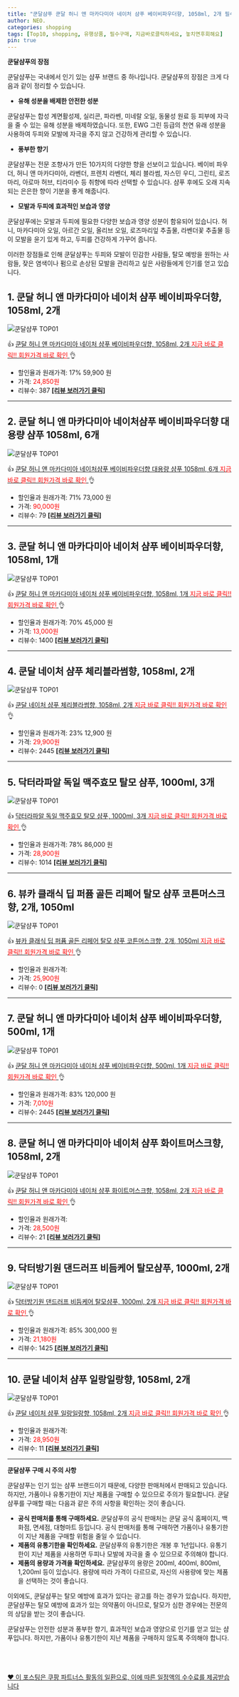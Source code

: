 ```yaml
---
title: "쿤달샴푸 쿤달 허니 앤 마카다미아 네이처 샴푸 베이비파우더향, 1058ml, 2개 필수 필요 추천 제품 비교 최저 가격 비교 장점 구매 후기 구매평"
author: NEO.
categories: shopping
tags: [Top10, shopping, 유행상품, 필수구매, 지금바로클릭하세요, 놓치면후회해요]
pin: true
---
```

**쿤달샴푸의 장점**

쿤달샴푸는 국내에서 인기 있는 샴푸 브랜드 중 하나입니다. 쿤달샴푸의 장점은 크게 다음과 같이 정리할 수 있습니다.

* **유해 성분을 배제한 안전한 성분**

쿤달샴푸는 합성 계면활성제, 실리콘, 파라벤, 미네랄 오일, 동물성 원료 등 피부에 자극을 줄 수 있는 유해 성분을 배제하였습니다. 또한, EWG 그린 등급의 천연 유래 성분을 사용하여 두피와 모발에 자극을 주지 않고 건강하게 관리할 수 있습니다.

* **풍부한 향기**

쿤달샴푸는 전문 조향사가 만든 10가지의 다양한 향을 선보이고 있습니다. 베이비 파우더, 허니 앤 마카다미아, 라벤더, 프렌치 라벤더, 체리 블라썸, 자스민 우디, 그린티, 로즈마리, 아로마 허브, 티라미수 등 취향에 따라 선택할 수 있습니다. 샴푸 후에도 오래 지속되는 은은한 향이 기분을 좋게 해줍니다.

* **모발과 두피에 효과적인 보습과 영양**

쿤달샴푸에는 모발과 두피에 필요한 다양한 보습과 영양 성분이 함유되어 있습니다. 허니, 마카다미아 오일, 아르간 오일, 올리브 오일, 로즈마리잎 추출물, 라벤더꽃 추출물 등이 모발을 윤기 있게 하고, 두피를 건강하게 가꾸어 줍니다.

이러한 장점들로 인해 쿤달샴푸는 두피와 모발이 민감한 사람들, 탈모 예방을 원하는 사람들, 잦은 염색이나 펌으로 손상된 모발을 관리하고 싶은 사람들에게 인기를 얻고 있습니다.

   

## 1. 쿤달 허니 앤 마카다미아 네이처 샴푸 베이비파우더향, 1058ml, 2개

![쿤달샴푸 TOP01](https://thumbnail8.coupangcdn.com/thumbnails/remote/490x490ex/image/retail/images/967571812334636-6c4ec601-35cd-4bab-b001-17be6bb4bf31.jpg)


👍 [쿤달 허니 앤 마카다미아 네이처 샴푸 베이비파우더향, 1058ml, 2개 <font color=red> 지금 바로 클릭!! 회원가격 바로 확인 </font> ](https://link.coupang.com/re/AFFSDP?lptag=AF3617701&subid=GithubCoopas&pageKey=266241223&traceid=V0-153&itemId=7529248159&vendorItemId=5285801313) 👌 


- 할인율과 원래가격: 17%  59,900   원
- 가격: <span style='color:red'>24,850원</span>
- 리뷰수: 387  [**[리뷰 보러가기 클릭]**](https://link.coupang.com/re/AFFSDP?lptag=AF3617701&subid=GithubCoopas&pageKey=266241223&traceid=V0-153&itemId=7529248159&vendorItemId=5285801313)

---


   

## 2. 쿤달 허니 앤 마카다미아 네이처샴푸 베이비파우더향 대용량 샴푸 1058ml, 6개

![쿤달샴푸 TOP01](https://thumbnail7.coupangcdn.com/thumbnails/remote/490x490ex/image/vendor_inventory/78ca/30230333496eea26ecd51b5f464efad5999b734a87a58e10e3fd2dd0cc51.jpg)


👍 [쿤달 허니 앤 마카다미아 네이처샴푸 베이비파우더향 대용량 샴푸 1058ml, 6개 <font color=red> 지금 바로 클릭!! 회원가격 바로 확인 </font> ](https://link.coupang.com/re/AFFSDP?lptag=AF3617701&subid=GithubCoopas&pageKey=7652743545&traceid=V0-153&itemId=20578730761&vendorItemId=87653907783) 👌 


- 할인율과 원래가격: 71%  73,000   원
- 가격: <span style='color:red'>90,000원</span>
- 리뷰수: 79  [**[리뷰 보러가기 클릭]**](https://link.coupang.com/re/AFFSDP?lptag=AF3617701&subid=GithubCoopas&pageKey=7652743545&traceid=V0-153&itemId=20578730761&vendorItemId=87653907783)

---


   

## 3. 쿤달 허니 앤 마카다미아 네이처 샴푸 베이비파우더향, 1058ml, 1개

![쿤달샴푸 TOP01](https://thumbnail8.coupangcdn.com/thumbnails/remote/490x490ex/image/retail/images/2543458137165625-ce902d45-d110-4e0c-bb25-1f3b0d5012c9.jpg)


👍 [쿤달 허니 앤 마카다미아 네이처 샴푸 베이비파우더향, 1058ml, 1개 <font color=red> 지금 바로 클릭!! 회원가격 바로 확인 </font> ](https://link.coupang.com/re/AFFSDP?lptag=AF3617701&subid=GithubCoopas&pageKey=266241223&traceid=V0-153&itemId=7529162796&vendorItemId=4899585792) 👌 


- 할인율과 원래가격: 70%  45,000   원
- 가격: <span style='color:red'>13,000원</span>
- 리뷰수: 1400  [**[리뷰 보러가기 클릭]**](https://link.coupang.com/re/AFFSDP?lptag=AF3617701&subid=GithubCoopas&pageKey=266241223&traceid=V0-153&itemId=7529162796&vendorItemId=4899585792)

---


   

## 4. 쿤달 네이처 샴푸 체리블라썸향, 1058ml, 2개

![쿤달샴푸 TOP01](https://thumbnail10.coupangcdn.com/thumbnails/remote/490x490ex/image/retail/images/90603530845018-b60dd3e5-6461-40ff-bfc8-a5f78acd3a3c.jpg)


👍 [쿤달 네이처 샴푸 체리블라썸향, 1058ml, 2개 <font color=red> 지금 바로 클릭!! 회원가격 바로 확인 </font> ](https://link.coupang.com/re/AFFSDP?lptag=AF3617701&subid=GithubCoopas&pageKey=10349038&traceid=V0-153&itemId=916238694&vendorItemId=5285801561) 👌 


- 할인율과 원래가격: 23%  12,900   원
- 가격: <span style='color:red'>29,900원</span>
- 리뷰수: 2445  [**[리뷰 보러가기 클릭]**](https://link.coupang.com/re/AFFSDP?lptag=AF3617701&subid=GithubCoopas&pageKey=10349038&traceid=V0-153&itemId=916238694&vendorItemId=5285801561)

---


   

## 5. 닥터라파알 독일 맥주효모 탈모 샴푸, 1000ml, 3개

![쿤달샴푸 TOP01](https://thumbnail9.coupangcdn.com/thumbnails/remote/490x490ex/image/vendor_inventory/c8ee/c8417580157a743bbeb15ad2615be6fa00ecb94ec8ccecf00adab55efb25.jpg)


👍 [닥터라파알 독일 맥주효모 탈모 샴푸, 1000ml, 3개 <font color=red> 지금 바로 클릭!! 회원가격 바로 확인 </font> ](https://link.coupang.com/re/AFFSDP?lptag=AF3617701&subid=GithubCoopas&pageKey=6470528542&traceid=V0-153&itemId=19426595716&vendorItemId=86277390200) 👌 


- 할인율과 원래가격: 78%  86,000   원
- 가격: <span style='color:red'>28,900원</span>
- 리뷰수: 1014  [**[리뷰 보러가기 클릭]**](https://link.coupang.com/re/AFFSDP?lptag=AF3617701&subid=GithubCoopas&pageKey=6470528542&traceid=V0-153&itemId=19426595716&vendorItemId=86277390200)

---


   

## 6. 뷰카 클래식 딥 퍼퓸 골든 리페어 탈모 샴푸 코튼머스크향, 2개, 1050ml

![쿤달샴푸 TOP01](https://thumbnail6.coupangcdn.com/thumbnails/remote/490x490ex/image/retail/images/4577121812200648-8c0ee650-8243-4c98-8968-7f65ec8055dc.jpg)


👍 [뷰카 클래식 딥 퍼퓸 골든 리페어 탈모 샴푸 코튼머스크향, 2개, 1050ml <font color=red> 지금 바로 클릭!! 회원가격 바로 확인 </font> ](https://link.coupang.com/re/AFFSDP?lptag=AF3617701&subid=GithubCoopas&pageKey=7492913557&traceid=V0-153&itemId=19596534042&vendorItemId=86703791008) 👌 


- 할인율과 원래가격: 
- 가격: <span style='color:red'>25,900원</span>
- 리뷰수: 0  [**[리뷰 보러가기 클릭]**](https://link.coupang.com/re/AFFSDP?lptag=AF3617701&subid=GithubCoopas&pageKey=7492913557&traceid=V0-153&itemId=19596534042&vendorItemId=86703791008)

---


   

## 7. 쿤달 허니 앤 마카다미아 네이처 샴푸 베이비파우더향, 500ml, 1개

![쿤달샴푸 TOP01](https://thumbnail9.coupangcdn.com/thumbnails/remote/490x490ex/image/retail/images/674336845547127-e4a4160d-0b20-4946-9cfa-15210e6d1a3a.jpg)


👍 [쿤달 허니 앤 마카다미아 네이처 샴푸 베이비파우더향, 500ml, 1개 <font color=red> 지금 바로 클릭!! 회원가격 바로 확인 </font> ](https://link.coupang.com/re/AFFSDP?lptag=AF3617701&subid=GithubCoopas&pageKey=266241223&traceid=V0-153&itemId=7529274410&vendorItemId=3070574242) 👌 


- 할인율과 원래가격: 83%  120,000   원
- 가격: <span style='color:red'>7,010원</span>
- 리뷰수: 2445  [**[리뷰 보러가기 클릭]**](https://link.coupang.com/re/AFFSDP?lptag=AF3617701&subid=GithubCoopas&pageKey=266241223&traceid=V0-153&itemId=7529274410&vendorItemId=3070574242)

---


   

## 8. 쿤달 허니 앤 마카다미아 네이처 샴푸 화이트머스크향, 1058ml, 2개

![쿤달샴푸 TOP01](https://thumbnail6.coupangcdn.com/thumbnails/remote/490x490ex/image/retail/images/90579777167116-3447cd77-b1f2-4fd1-83c2-7fb71ba6eaac.jpg)


👍 [쿤달 허니 앤 마카다미아 네이처 샴푸 화이트머스크향, 1058ml, 2개 <font color=red> 지금 바로 클릭!! 회원가격 바로 확인 </font> ](https://link.coupang.com/re/AFFSDP?lptag=AF3617701&subid=GithubCoopas&pageKey=14467511&traceid=V0-153&itemId=18626782670&vendorItemId=5285801314) 👌 


- 할인율과 원래가격: 
- 가격: <span style='color:red'>28,500원</span>
- 리뷰수: 21  [**[리뷰 보러가기 클릭]**](https://link.coupang.com/re/AFFSDP?lptag=AF3617701&subid=GithubCoopas&pageKey=14467511&traceid=V0-153&itemId=18626782670&vendorItemId=5285801314)

---


   

## 9. 닥터방기원 댄드러프 비듬케어 탈모샴푸, 1000ml, 2개

![쿤달샴푸 TOP01](https://thumbnail8.coupangcdn.com/thumbnails/remote/490x490ex/image/retail/images/8834566958435142-1a7bcb37-550e-4b3a-b25b-d0cd7772925e.jpg)


👍 [닥터방기원 댄드러프 비듬케어 탈모샴푸, 1000ml, 2개 <font color=red> 지금 바로 클릭!! 회원가격 바로 확인 </font> ](https://link.coupang.com/re/AFFSDP?lptag=AF3617701&subid=GithubCoopas&pageKey=1852422474&traceid=V0-153&itemId=20691836140&vendorItemId=71136410714) 👌 


- 할인율과 원래가격: 85%  300,000   원
- 가격: <span style='color:red'>21,180원</span>
- 리뷰수: 1425  [**[리뷰 보러가기 클릭]**](https://link.coupang.com/re/AFFSDP?lptag=AF3617701&subid=GithubCoopas&pageKey=1852422474&traceid=V0-153&itemId=20691836140&vendorItemId=71136410714)

---


   

## 10. 쿤달 네이처 샴푸 일랑일랑향, 1058ml, 2개

![쿤달샴푸 TOP01](https://thumbnail10.coupangcdn.com/thumbnails/remote/490x490ex/image/retail/images/89706628888762-c2c86de5-a174-472b-a516-f35c185a239e.jpg)


👍 [쿤달 네이처 샴푸 일랑일랑향, 1058ml, 2개 <font color=red> 지금 바로 클릭!! 회원가격 바로 확인 </font> ](https://link.coupang.com/re/AFFSDP?lptag=AF3617701&subid=GithubCoopas&pageKey=340242540&traceid=V0-153&itemId=18320044174&vendorItemId=5587604538) 👌 


- 할인율과 원래가격: 
- 가격: <span style='color:red'>28,950원</span>
- 리뷰수: 11  [**[리뷰 보러가기 클릭]**](https://link.coupang.com/re/AFFSDP?lptag=AF3617701&subid=GithubCoopas&pageKey=340242540&traceid=V0-153&itemId=18320044174&vendorItemId=5587604538)

---
**쿤달샴푸 구매 시 주의 사항**

쿤달샴푸는 인기 있는 샴푸 브랜드이기 때문에, 다양한 판매처에서 판매되고 있습니다. 하지만, 가품이나 유통기한이 지난 제품을 구매할 수 있으므로 주의가 필요합니다. 쿤달샴푸를 구매할 때는 다음과 같은 주의 사항을 확인하는 것이 좋습니다.

* **공식 판매처를 통해 구매하세요.** 쿤달샴푸의 공식 판매처는 쿤달 공식 홈페이지, 백화점, 면세점, 대형마트 등입니다. 공식 판매처를 통해 구매하면 가품이나 유통기한이 지난 제품을 구매할 위험을 줄일 수 있습니다.
* **제품의 유통기한을 확인하세요.** 쿤달샴푸의 유통기한은 개봉 후 1년입니다. 유통기한이 지난 제품을 사용하면 두피나 모발에 자극을 줄 수 있으므로 주의해야 합니다.
* **제품의 용량과 가격을 확인하세요.** 쿤달샴푸의 용량은 200ml, 400ml, 800ml, 1,200ml 등이 있습니다. 용량에 따라 가격이 다르므로, 자신의 사용량에 맞는 제품을 선택하는 것이 좋습니다.

이외에도, 쿤달샴푸는 탈모 예방에 효과가 있다는 광고를 하는 경우가 있습니다. 하지만, 쿤달샴푸는 탈모 예방에 효과가 있는 의약품이 아니므로, 탈모가 심한 경우에는 전문의의 상담을 받는 것이 좋습니다.

쿤달샴푸는 안전한 성분과 풍부한 향기, 효과적인 보습과 영양으로 인기를 얻고 있는 샴푸입니다. 하지만, 가품이나 유통기한이 지난 제품을 구매하지 않도록 주의해야 합니다.<br><br><br><br><br> [ ❤  이 포스팅은 쿠팡 파트너스 활동의 일환으로, 이에 따른 일정액의 수수료를 제공받습니다](https://link.coupang.com/a/bcEFyh)